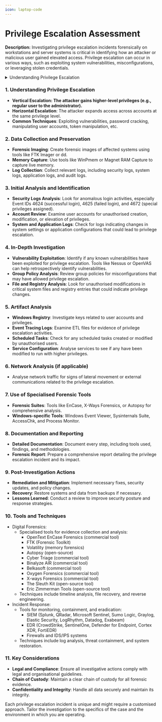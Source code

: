 ```yaml
---
icon: laptop-code
---
```


# Privilege Escalation Assessment

**Description:** Investigating privilege escalation incidents forensically on workstations and server systems is critical in identifying how an attacker or malicious user gained elevated access. Privilege escalation can occur in various ways, such as exploiting system vulnerabilities, misconfigurations, or leveraging stolen credentials.

<details>

<summary>Understanding Privilege Escalation</summary>

* **Vertical Escalation: The attacker gains higher-level privileges (e.g., regular user to the administrator).**

- **Horizontal Escalation**: The attacker expands access across accounts at the same privilege level.

* **Common Techniques**: Exploiting vulnerabilities, password cracking, manipulating user accounts, token manipulation, etc.

</details>



### **1. Understanding Privilege Escalation**

* **Vertical Escalation: The attacker gains higher-level privileges (e.g., regular user to the administrator).**
* **Horizontal Escalation**: The attacker expands access across accounts at the same privilege level.
* **Common Techniques**: Exploiting vulnerabilities, password cracking, manipulating user accounts, token manipulation, etc.

### **2. Data Collection and Preservation**

* **Forensic Imaging**: Create forensic images of affected systems using tools like FTK Imager or dd.
* **Memory Capture**: Use tools like WinPmem or Magnet RAM Capture to capture live memory.
* **Log Collection**: Collect relevant logs, including security logs, system logs, application logs, and audit logs.

### **3. Initial Analysis and Identification**

* **Security Logs Analysis**: Look for anomalous login activities, especially Event IDs 4624 (successful login), 4625 (failed login), and 4672 (special privileges assigned).
* **Account Review**: Examine user accounts for unauthorised creation, modification, or elevation of privileges.
* **System and Application Logs**: Check for logs indicating changes in system settings or application configurations that could lead to privilege escalation.

### **4. In-Depth Investigation**

* **Vulnerability Exploitation**: Identify if any known vulnerabilities have been exploited for privilege escalation. Tools like Nessus or OpenVAS can help retrospectively identify vulnerabilities.
* **Group Policy Analysis**: Review group policies for misconfigurations that may have allowed privilege escalation.
* **File and Registry Analysis**: Look for unauthorised modifications in critical system files and registry entries that could indicate privilege changes.

### **5. Artifact Analysis**

* **Windows Registry**: Investigate keys related to user accounts and privileges.
* **Event Tracing Logs**: Examine ETL files for evidence of privilege escalation activities.
* **Scheduled Tasks**: Check for any scheduled tasks created or modified by unauthorised users.
* **Service Configuration**: Analyse services to see if any have been modified to run with higher privileges.

### **6. Network Analysis (if applicable)**

* Analyse network traffic for signs of lateral movement or external communications related to the privilege escalation.

### **7. Use of Specialised Forensic Tools**

* **Forensic Suites**: Tools like EnCase, X-Ways Forensics, or Autopsy for comprehensive analysis.
* **Windows-specific Tools**: Windows Event Viewer, Sysinternals Suite, AccessChk, and Process Monitor.

### **8. Documentation and Reporting**

* **Detailed Documentation**: Document every step, including tools used, findings, and methodologies.
* **Forensic Report**: Prepare a comprehensive report detailing the privilege escalation incident and its impact.

### **9. Post-Investigation Actions**

* **Remediation and Mitigation**: Implement necessary fixes, security updates, and policy changes.
* **Recovery**: Restore systems and data from backups if necessary.
* **Lessons Learned**: Conduct a review to improve security posture and response strategies.

### **10.** Tools and Techniques

* Digital Forensics:
  * Specialised tools for evidence collection and analysis:
    * OpenText EnCase Forensics (commercial tool)
    * FTK (Forensic Toolkit)
    * Volatility (memory forensics)
    * Autopsy (open-source)
    * Cyber Triage (commercial tool)
    * Binalyze AIR (commercial tool)
    * Belkasoft (commercial tool)
    * Oxygen Forensics (commercial tool)
    * X-ways Forensics (commercial tool)
    * The Sleuth Kit (open-source tool)
    * Eric Zimmerman Tools (open-source tool)
  * Techniques include timeline analysis, file recovery, and reverse engineering.
* Incident Response:
  * Tools for monitoring, containment, and eradication:
    * SIEM (Splunk, QRadar, Microsoft Sentinel, Sumo Logic, Graylog, Elastic Security, LogRhythm, Datadog, Exabeam)
    * EDR (CrowdStrike, SentinelOne, Defender for Endpoint, Cortex XDR, FortiEDR)
    * Firewalls and IDS/IPS systems
  * Techniques include log analysis, threat containment, and system restoration.

### **11. Key Considerations**

* **Legal and Compliance**: Ensure all investigative actions comply with legal and organisational guidelines.
* **Chain of Custody**: Maintain a clear chain of custody for all forensic evidence.
* **Confidentiality and Integrity**: Handle all data securely and maintain its integrity.

Each privilege escalation incident is unique and might require a customised approach. Tailor the investigation to the specifics of the case and the environment in which you are operating.
